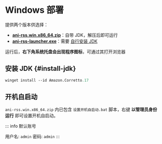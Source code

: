 # Windows 部署

提供两个版本供选择：

- **[ani-rss.win.x86_64.zip](https://github.com/wushuo894/ani-rss/releases/latest/download/ani-rss.win.x86_64.zip)**：自带 JDK，解压后即可运行
- **[ani-rss-launcher.exe](https://github.com/wushuo894/ani-rss/releases/latest/download/ani-rss-launcher.exe)**：需要 [自行安装 JDK](#install-jdk)

运行后，**右下角系统托盘会出现程序图标**，可通过其打开浏览器

## 安装 JDK {#install-jdk}

```ps
winget install --id Amazon.Corretto.17
```

## 开机自启动

`ani-rss.win.x86_64.zip` 内已包含 `设置开机自启动.bat` 脚本，右键 **以管理员身份运行** 即可设置开机自启动。

::: info 默认账号

用户名: `admin` 密码: `admin`
:::
